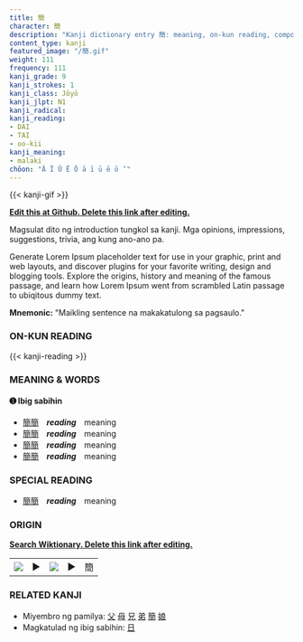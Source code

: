 ```yaml
---
title: 簡
character: 簡
description: "Kanji dictionary entry 簡: meaning, on-kun reading, compounds, origin, related kanji"
content_type: kanji
featured_image: "/簡.gif"
weight: 111
frequency: 111
kanji_grade: 9
kanji_strokes: 1
kanji_class: Jōyō
kanji_jlpt: N1
kanji_radical: 
kanji_reading: 
- DAI
- TAI
- oo-kii
kanji_meaning:
- malaki
chōon: "Ā Ī Ū Ē Ō ā ī ū ē ō ’"
---
```

[//]: # (Don't edit the line below. Kanji animated GIF code is automatically generated.)
{{< kanji-gif >}}

[//]: # (Edit below this line.)

**[Edit this at Github. Delete this link after editing.](https://github.com/tim0g/tim/tree/main/content/kanji/簡/index.md)**

Magsulat dito ng introduction tungkol sa kanji. Mga opinions, impressions, suggestions, trivia, ang kung ano-ano pa.

Generate Lorem Ipsum placeholder text for use in your graphic, print and web layouts, and discover plugins for your favorite writing, design and blogging tools. Explore the origins, history and meaning of the famous passage, and learn how Lorem Ipsum went from scrambled Latin passage to ubiqitous dummy text.
 
**Mnemonic:** "Maikling sentence na makakatulong sa pagsaulo."

### ON-KUN READING

[//]: # (Don't edit the line below. ON-KUN READING code is automatically generated.)
{{< kanji-reading >}}

### MEANING & WORDS

#### ➊ **Ibig sabihin**
  - [簡](../簡)[簡](../簡)　***reading***　meaning
  - [簡](../簡)[簡](../簡)　***reading***　meaning
  - [簡](../簡)[簡](../簡)　***reading***　meaning
  - [簡](../簡)[簡](../簡)　***reading***　meaning

### SPECIAL READING
  - [簡](../簡)[簡](../簡)　***reading***　meaning

### ORIGIN

**[Search Wiktionary. Delete this link after editing.](https://wiktionary.org/wiki/簡)**
<table class="kanji-table"><tr><td>
<img src="60px-簡-bronze.svg.png">
</td><td>▶</td><td>
<img src="60px-簡-oracle.svg.png">
</td><td>▶</td>
<td class="kanji-origin">簡</td>
</tr></table>

### RELATED KANJI
- Miyembro ng pamilya: [父](../父) [母](../母) [兄](../兄) [弟](../弟) [簡](../簡) [娘](../娘)
- Magkatulad ng ibig sabihin: [日](../日)

